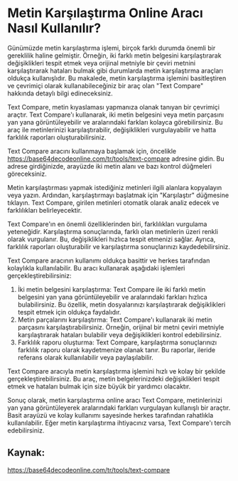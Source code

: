 Metin Karşılaştırma Online Aracı Nasıl Kullanılır?
==================================================

Günümüzde metin karşılaştırma işlemi, birçok farklı durumda önemli bir gereklilik haline gelmiştir. Örneğin, iki farklı metin belgesini karşılaştırarak değişiklikleri tespit etmek veya orijinal metniyle bir çeviri metnini karşılaştırarak hataları bulmak gibi durumlarda metin karşılaştırma araçları oldukça kullanışlıdır. Bu makalede, metin karşılaştırma işlemini basitleştiren ve çevrimiçi olarak kullanabileceğiniz bir araç olan "Text Compare" hakkında detaylı bilgi edineceksiniz.

Text Compare, metin kıyaslaması yapmanıza olanak tanıyan bir çevrimiçi araçtır. Text Compare'ı kullanarak, iki metin belgesini veya metin parçasını yan yana görüntüleyebilir ve aralarındaki farkları kolayca görebilirsiniz. Bu araç ile metinlerinizi karşılaştırabilir, değişiklikleri vurgulayabilir ve hatta farklılık raporları oluşturabilirsiniz.

Text Compare aracını kullanmaya başlamak için, öncelikle <https://base64decodeonline.com/tr/tools/text-compare> adresine gidin. Bu adrese girdiğinizde, arayüzde iki metin alanı ve bazı kontrol düğmeleri göreceksiniz.

Metin karşılaştırması yapmak istediğiniz metinleri ilgili alanlara kopyalayın veya yazın. Ardından, karşılaştırmayı başlatmak için "Karşılaştır" düğmesine tıklayın. Text Compare, girilen metinleri otomatik olarak analiz edecek ve farklılıkları belirleyecektir.

Text Compare'ın en önemli özelliklerinden biri, farklılıkları vurgulama yeteneğidir. Karşılaştırma sonuçlarında, farklı olan metinlerin üzeri renkli olarak vurgulanır. Bu, değişiklikleri hızlıca tespit etmenizi sağlar. Ayrıca, farklılık raporları oluşturabilir ve karşılaştırma sonuçlarınızı kaydedebilirsiniz.

Text Compare aracının kullanımı oldukça basittir ve herkes tarafından kolaylıkla kullanılabilir. Bu aracı kullanarak aşağıdaki işlemleri gerçekleştirebilirsiniz:

1. İki metin belgesini karşılaştırma: Text Compare ile iki farklı metin belgesini yan yana görüntüleyebilir ve aralarındaki farkları hızlıca bulabilirsiniz. Bu özellik, metin dosyalarınızı karşılaştırarak değişiklikleri tespit etmek için oldukça faydalıdır.
2. Metin parçalarını karşılaştırma: Text Compare'ı kullanarak iki metin parçasını karşılaştırabilirsiniz. Örneğin, orijinal bir metni çeviri metniyle karşılaştırarak hataları bulabilir veya değişiklikleri kontrol edebilirsiniz.
3. Farklılık raporu oluşturma: Text Compare, karşılaştırma sonuçlarınızı farklılık raporu olarak kaydetmenize olanak tanır. Bu raporlar, ileride referans olarak kullanılabilir veya paylaşılabilir.

Text Compare aracıyla metin karşılaştırma işlemini hızlı ve kolay bir şekilde gerçekleştirebilirsiniz. Bu araç, metin belgelerinizdeki değişiklikleri tespit etmek ve hataları bulmak için size büyük bir yardımcı olacaktır.

Sonuç olarak, metin karşılaştırma online aracı Text Compare, metinlerinizi yan yana görüntüleyerek aralarındaki farkları vurgulayan kullanışlı bir araçtır. Basit arayüzü ve kolay kullanımı sayesinde herkes tarafından rahatlıkla kullanılabilir. Eğer metin karşılaştırma ihtiyacınız varsa, Text Compare'ı tercih edebilirsiniz.

Kaynak:
-------

<https://base64decodeonline.com/tr/tools/text-compare>